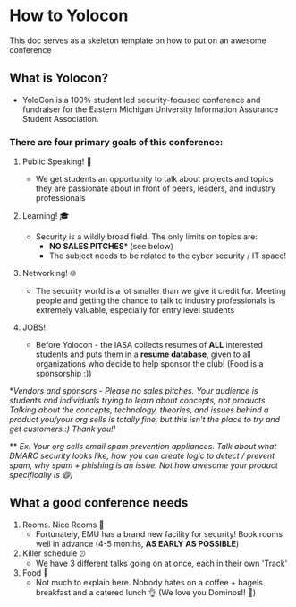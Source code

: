 
#  How to Yolocon

This doc serves as a skeleton template on how to put on an awesome conference

  ## What is Yolocon?
 - YoloCon is a 100% student led security-focused conference and fundraiser for the Eastern Michigan University Information Assurance Student Association.
 
 ### There are **four** primary goals of this conference:
1. Public Speaking! 📢
	- We get students an opportunity to talk about projects and topics they are passionate about in front of peers, leaders, and industry professionals 

2. Learning! 🎓
	- Security is a wildly broad field. The only limits on topics are: 
		- **NO SALES PITCHES*** (see below) 
		- The subject needs to be related to the cyber security / IT space! 
	
3. Networking! 🌐
	- The security world is a lot smaller than we give it credit for. Meeting people and getting the chance to talk to industry professionals is extremely valuable, especially for entry level students 

4. JOBS! 
	 - Before Yolocon - the IASA collects resumes of **ALL** interested students and puts them in a **resume database**, given to all organizations who decide to help sponsor the club! (Food is a sponsorship :))

**Vendors and sponsors - Please no sales pitches. Your audience is students and individuals trying to learn about concepts, not products. Talking about the concepts, technology, theories, and issues behind a product you/your org sells is totally fine, but this isn't the place to try and get customers :) Thank you!!*

** *Ex. Your org sells email spam prevention appliances. Talk about what DMARC security looks like, how you can create logic to detect / prevent spam, why spam + phishing is an issue. Not how awesome your product specifically is :smile:)*

##  What a good conference needs

1. Rooms. Nice Rooms 🏫
	 - Fortunately, EMU has a brand new facility for security! Book rooms well in advance (4-5 months, **AS EARLY AS POSSIBLE**) 
 2. Killer schedule ⏰ 
	 - We have 3 different talks going on at once, each in their own 'Track' 
3. Food 🍴
	- Not much to explain here. Nobody hates on a coffee + bagels breakfast and a catered lunch :ok_hand: (We love you Dominos!! 🍕)



